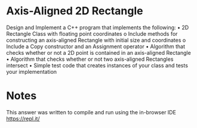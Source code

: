 # Axis-Aligned 2D Rectangle
Design and Implement a C++ program that implements the following:
• 2D Rectangle Class with floating point coordinates
	o Include methods for constructing an axis-aligned Rectangle with initial size and
coordinates
	o Include a Copy constructor and an Assignment operator
• Algorithm that checks whether or not a 2D point is contained in an axis-aligned Rectangle
• Algorithm that checks whether or not two axis-aligned Rectangles intersect
• Simple test code that creates instances of your class and tests your implementation

# Notes
This answer was written to compile and run using the in-browser IDE https://repl.it/